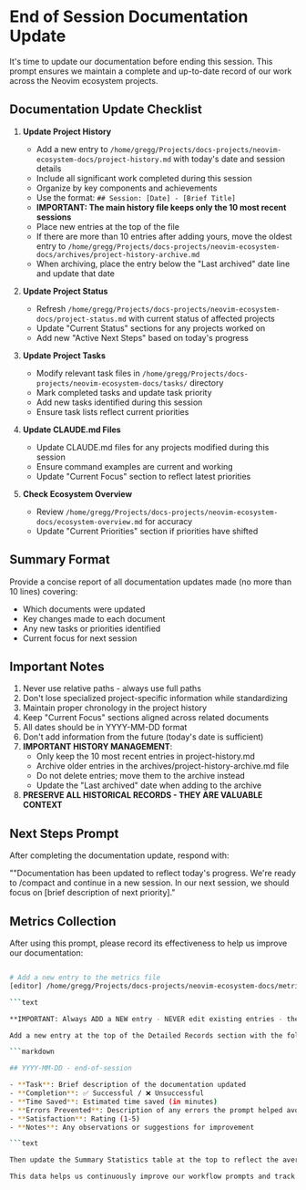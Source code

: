 
# End of Session Documentation Update

It's time to update our documentation before ending this session. This prompt ensures we maintain a complete and up-to-date record of our work across the Neovim ecosystem projects.

## Documentation Update Checklist

1. **Update Project History**
   - Add a new entry to `/home/gregg/Projects/docs-projects/neovim-ecosystem-docs/project-history.md` with today's date and session details
   - Include all significant work completed during this session
   - Organize by key components and achievements
   - Use the format: `## Session: [Date] - [Brief Title]`
   - **IMPORTANT: The main history file keeps only the 10 most recent sessions**
   - Place new entries at the top of the file
   - If there are more than 10 entries after adding yours, move the oldest entry to `/home/gregg/Projects/docs-projects/neovim-ecosystem-docs/archives/project-history-archive.md`
   - When archiving, place the entry below the "Last archived" date line and update that date

1. **Update Project Status**
   - Refresh `/home/gregg/Projects/docs-projects/neovim-ecosystem-docs/project-status.md` with current status of affected projects
   - Update "Current Status" sections for any projects worked on
   - Add new "Active Next Steps" based on today's progress

1. **Update Project Tasks**
   - Modify relevant task files in `/home/gregg/Projects/docs-projects/neovim-ecosystem-docs/tasks/` directory
   - Mark completed tasks and update task priority
   - Add new tasks identified during this session
   - Ensure task lists reflect current priorities

1. **Update CLAUDE.md Files**
   - Update CLAUDE.md files for any projects modified during this session
   - Ensure command examples are current and working
   - Update "Current Focus" section to reflect latest priorities

1. **Check Ecosystem Overview**
   - Review `/home/gregg/Projects/docs-projects/neovim-ecosystem-docs/ecosystem-overview.md` for accuracy
   - Update "Current Priorities" section if priorities have shifted

## Summary Format

Provide a concise report of all documentation updates made (no more than 10 lines) covering:

- Which documents were updated
- Key changes made to each document
- Any new tasks or priorities identified
- Current focus for next session

## Important Notes

1. Never use relative paths - always use full paths
2. Don't lose specialized project-specific information while standardizing
3. Maintain proper chronology in the project history
4. Keep "Current Focus" sections aligned across related documents
5. All dates should be in YYYY-MM-DD format
6. Don't add information from the future (today's date is sufficient)
7. **IMPORTANT HISTORY MANAGEMENT**:
   - Only keep the 10 most recent entries in project-history.md
   - Archive older entries in the archives/project-history-archive.md file
   - Do not delete entries; move them to the archive instead
   - Update the "Last archived" date when adding to the archive
8. **PRESERVE ALL HISTORICAL RECORDS - THEY ARE VALUABLE CONTEXT**

## Next Steps Prompt

After completing the documentation update, respond with:

""Documentation has been updated to reflect today's progress. We're ready to /compact and continue in a new session. In our next session, we should focus on [brief description of next priority]."

## Metrics Collection

After using this prompt, please record its effectiveness to help us improve our documentation:

```bash

# Add a new entry to the metrics file
[editor] /home/gregg/Projects/docs-projects/neovim-ecosystem-docs/metrics/prompt-metrics.md

```text

**IMPORTANT: Always ADD a NEW entry - NEVER edit existing entries - these are historical records!**

Add a new entry at the top of the Detailed Records section with the following format:

```markdown

## YYYY-MM-DD - end-of-session

- **Task**: Brief description of the documentation updated
- **Completion**: ✅ Successful / ❌ Unsuccessful
- **Time Saved**: Estimated time saved (in minutes)
- **Errors Prevented**: Description of any errors the prompt helped avoid
- **Satisfaction**: Rating (1-5)
- **Notes**: Any observations or suggestions for improvement

```text

Then update the Summary Statistics table at the top to reflect the averaged metrics across all entries.

This data helps us continuously improve our workflow prompts and track effectiveness over time."

